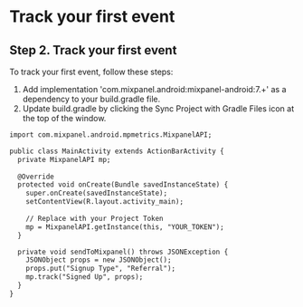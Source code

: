 # Track your first event


## Step 2. Track your first event
 
To track your first event, follow these steps:


1. Add implementation 'com.mixpanel.android:mixpanel-android:7.+' as a dependency to your build.gradle file.
2. Update build.gradle by clicking the Sync Project with Gradle Files icon at the top of the window.

```xml
import com.mixpanel.android.mpmetrics.MixpanelAPI;

public class MainActivity extends ActionBarActivity {
  private MixpanelAPI mp;
  
  @Override
  protected void onCreate(Bundle savedInstanceState) {
    super.onCreate(savedInstanceState);
    setContentView(R.layout.activity_main);
    
    // Replace with your Project Token
    mp = MixpanelAPI.getInstance(this, "YOUR_TOKEN");
  }

  private void sendToMixpanel() throws JSONException {
    JSONObject props = new JSONObject();
    props.put("Signup Type", "Referral");
    mp.track("Signed Up", props);
  }
}